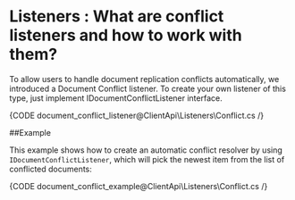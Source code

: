 # Listeners : What are conflict listeners and how to work with them?

To allow users to handle document replication conflicts automatically, we introduced a Document Conflict listener.
To create your own listener of this type, just implement IDocumentConflictListener interface.

{CODE document_conflict_listener@ClientApi\Listeners\Conflict.cs /}

##Example

This example shows how to create an automatic conflict resolver by using `IDocumentConflictListener`, which will pick the newest item from the list of conflicted documents:

{CODE document_conflict_example@ClientApi\Listeners\Conflict.cs /}